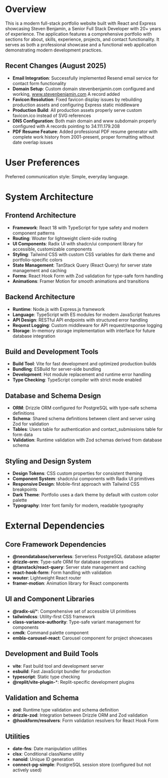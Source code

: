 # Overview

This is a modern full-stack portfolio website built with React and Express showcasing Steven Benjamin, a Senior Full Stack Developer with 20+ years of experience. The application features a comprehensive portfolio with sections for about, skills, experience, projects, and contact functionality. It serves as both a professional showcase and a functional web application demonstrating modern development practices.

## Recent Changes (August 2025)
- **Email Integration**: Successfully implemented Resend email service for contact form functionality
- **Domain Setup**: Custom domain stevenbenjamin.com configured and working, www.stevenbenjamin.com A record added
- **Favicon Resolution**: Fixed favicon display issues by rebuilding production assets and configuring Express static middleware
- **Production Build**: All production assets properly serve custom favicon.ico instead of SVG references
- **DNS Configuration**: Both main domain and www subdomain properly configured with A records pointing to 34.111.179.208
- **PDF Resume Feature**: Added professional PDF resume generator with complete work history from 2001-present, proper formatting without date overlap issues

# User Preferences

Preferred communication style: Simple, everyday language.

# System Architecture

## Frontend Architecture
- **Framework**: React 18 with TypeScript for type safety and modern component patterns
- **Routing**: Wouter for lightweight client-side routing
- **UI Components**: Radix UI with shadcn/ui component library for accessible, customizable components
- **Styling**: Tailwind CSS with custom CSS variables for dark theme and portfolio-specific colors
- **State Management**: TanStack Query (React Query) for server state management and caching
- **Forms**: React Hook Form with Zod validation for type-safe form handling
- **Animations**: Framer Motion for smooth animations and transitions

## Backend Architecture
- **Runtime**: Node.js with Express.js framework
- **Language**: TypeScript with ES modules for modern JavaScript features
- **API Design**: RESTful API endpoints with structured error handling
- **Request Logging**: Custom middleware for API request/response logging
- **Storage**: In-memory storage implementation with interface for future database integration

## Build and Development Tools
- **Build Tool**: Vite for fast development and optimized production builds
- **Bundling**: ESBuild for server-side bundling
- **Development**: Hot module replacement and runtime error handling
- **Type Checking**: TypeScript compiler with strict mode enabled

## Database and Schema Design
- **ORM**: Drizzle ORM configured for PostgreSQL with type-safe schema definitions
- **Schema**: Shared schema definitions between client and server using Zod for validation
- **Tables**: Users table for authentication and contact_submissions table for form data
- **Validation**: Runtime validation with Zod schemas derived from database schema

## Styling and Design System
- **Design Tokens**: CSS custom properties for consistent theming
- **Component System**: shadcn/ui components with Radix UI primitives
- **Responsive Design**: Mobile-first approach with Tailwind CSS breakpoints
- **Dark Theme**: Portfolio uses a dark theme by default with custom color palette
- **Typography**: Inter font family for modern, readable typography

# External Dependencies

## Core Framework Dependencies
- **@neondatabase/serverless**: Serverless PostgreSQL database adapter
- **drizzle-orm**: Type-safe ORM for database operations
- **@tanstack/react-query**: Server state management and caching
- **react-hook-form**: Form handling with validation
- **wouter**: Lightweight React router
- **framer-motion**: Animation library for React components

## UI and Component Libraries
- **@radix-ui/***: Comprehensive set of accessible UI primitives
- **tailwindcss**: Utility-first CSS framework
- **class-variance-authority**: Type-safe variant management for components
- **cmdk**: Command palette component
- **embla-carousel-react**: Carousel component for project showcases

## Development and Build Tools
- **vite**: Fast build tool and development server
- **esbuild**: Fast JavaScript bundler for production
- **typescript**: Static type checking
- **@replit/vite-plugin-***: Replit-specific development plugins

## Validation and Schema
- **zod**: Runtime type validation and schema definition
- **drizzle-zod**: Integration between Drizzle ORM and Zod validation
- **@hookform/resolvers**: Form validation resolvers for React Hook Form

## Utilities
- **date-fns**: Date manipulation utilities
- **clsx**: Conditional className utility
- **nanoid**: Unique ID generation
- **connect-pg-simple**: PostgreSQL session store (configured but not actively used)